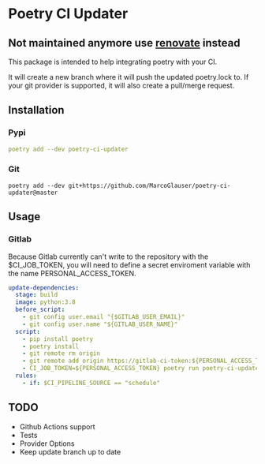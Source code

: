 # Poetry CI Updater

## Not maintained anymore use [renovate](https://github.com/renovatebot/renovate) instead

This package is intended to help integrating poetry with your CI.

It will create a new branch where it will push the updated poetry.lock to.
If your git provider is supported, it will also create a pull/merge request.

## Installation
### Pypi
```yaml
poetry add --dev poetry-ci-updater
```

### Git
```shell
poetry add --dev git+https://github.com/MarcoGlauser/poetry-ci-updater@master
```


## Usage
### Gitlab
Because Gitlab currently can't write to the repository with the $CI_JOB_TOKEN, you will need 
to define a secret enviroment variable  with the name PERSONAL_ACCESS_TOKEN.
```yaml
update-dependencies:
  stage: build
  image: python:3.8
  before_script:
    - git config user.email "{$GITLAB_USER_EMAIL}"
    - git config user.name "${GITLAB_USER_NAME}"
  script:
    - pip install poetry
    - poetry install
    - git remote rm origin
    - git remote add origin https://gitlab-ci-token:${PERSONAL_ACCESS_TOKEN}@${CI_SERVER_HOST}:${CI_SERVER_PORT}/${CI_PROJECT_PATH}.git
    - CI_JOB_TOKEN=${PERSONAL_ACCESS_TOKEN} poetry run poetry-ci-updater
  rules:
    - if: $CI_PIPELINE_SOURCE == "schedule"
```

## TODO
* Github Actions support
* Tests
* Provider Options
* Keep update branch up to date
